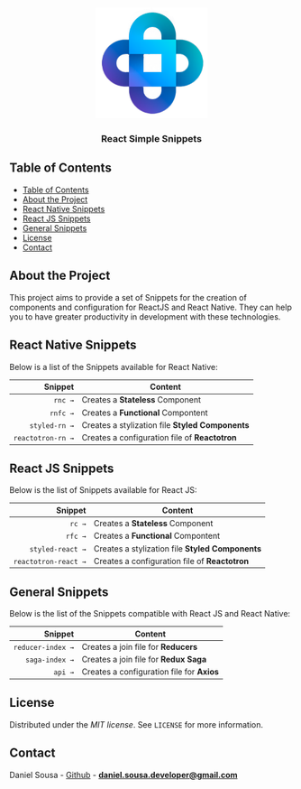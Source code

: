 <br />
<p align="center">
 <a href="https://instagram.com/danielsousadev">
    <img src="assets/simplegit.png" alt="Simple Snippets" width="200px">
  </a>
        <h3 align="center">React Simple Snippets</h3>
</p>

## Table of Contents

- [Table of Contents](#table-of-contents)
- [About the Project](#about-the-project)
- [React Native Snippets](#react-native-snippets)
- [React JS Snippets](#react-js-snippets)
- [General Snippets](#general-snippets)
- [License](#license)
- [Contact](#contact)

## About the Project

This project aims to provide a set of Snippets for the creation of components and configuration for ReactJS and React Native. They can help you to have greater productivity in development with these technologies.



## React Native Snippets 

Below is a list of the Snippets available for React Native:

|                 Snippet | Content                                                                       |
| ----------------------: | ----------------------------------------------------------------------------- |
|                 `rnc →` | Creates a **Stateless** Component                                              |
|                `rnfc →` | Creates a **Functional** Compontent                                           |
|           `styled-rn →` | Creates a stylization file **Styled Components**                              |
|       `reactotron-rn →` | Creates a configuration file of **Reactotron**                                |



## React JS Snippets

Below is the list of Snippets available for React JS:

|                 Snippet    | Content                                                                       |
| ----------------------:    | ----------------------------------------------------------------------------- |
|                 `rc →`     | Creates a **Stateless** Component                                              |
|                `rfc →`     | Creates a **Functional** Compontent                                           |
|           `styled-react →` | Creates a stylization file **Styled Components**                              |
|       `reactotron-react →` | Creates a configuration file of **Reactotron**                                |


## General Snippets 

Below is the list of the Snippets compatible with React JS and React Native:

|                 Snippet    | Content                                                                      |
| ----------------------:    | -----------------------------------------------------------------------------|
|         `reducer-index →`  | Creates a join file for **Reducers**                                         |
|            `saga-index →`  | Creates a join file for **Redux Saga**                                       |
|                 `api →`    | Creates a configuration file for **Axios**                                   |


## License

Distributed under the *MIT license*. See `LICENSE` for more information.


## Contact

Daniel Sousa - [Github](https://github.com/danielsousast) - **daniel.sousa.developer@gmail.com**